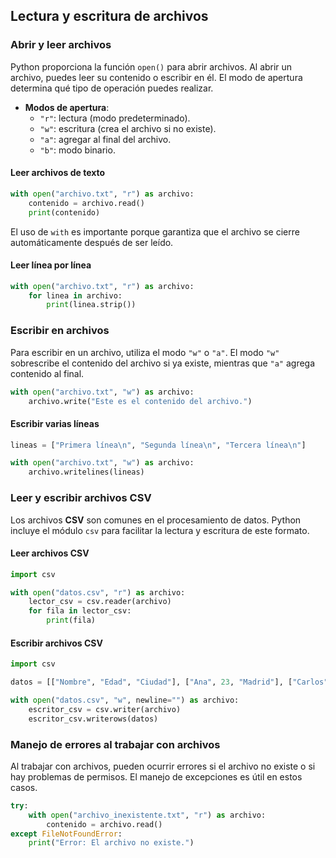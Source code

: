## Lectura y escritura de archivos

### Abrir y leer archivos

Python proporciona la función `open()` para abrir archivos. Al abrir un archivo, puedes leer su contenido o escribir en él. El modo de apertura determina qué tipo de operación puedes realizar.

- **Modos de apertura**:
  - `"r"`: lectura (modo predeterminado).
  - `"w"`: escritura (crea el archivo si no existe).
  - `"a"`: agregar al final del archivo.
  - `"b"`: modo binario.

#### Leer archivos de texto

```python
with open("archivo.txt", "r") as archivo:
    contenido = archivo.read()
    print(contenido)
```

El uso de `with` es importante porque garantiza que el archivo se cierre automáticamente después de ser leído.

#### Leer línea por línea

```python
with open("archivo.txt", "r") as archivo:
    for linea in archivo:
        print(linea.strip())
```

### Escribir en archivos

Para escribir en un archivo, utiliza el modo `"w"` o `"a"`. El modo `"w"` sobrescribe el contenido del archivo si ya existe, mientras que `"a"` agrega contenido al final.

```python
with open("archivo.txt", "w") as archivo:
    archivo.write("Este es el contenido del archivo.")
```

#### Escribir varias líneas

```python
lineas = ["Primera línea\n", "Segunda línea\n", "Tercera línea\n"]

with open("archivo.txt", "w") as archivo:
    archivo.writelines(lineas)
```

### Leer y escribir archivos CSV

Los archivos **CSV** son comunes en el procesamiento de datos. Python incluye el módulo `csv` para facilitar la lectura y escritura de este formato.

#### Leer archivos CSV

```python
import csv

with open("datos.csv", "r") as archivo:
    lector_csv = csv.reader(archivo)
    for fila in lector_csv:
        print(fila)
```

#### Escribir archivos CSV

```python
import csv

datos = [["Nombre", "Edad", "Ciudad"], ["Ana", 23, "Madrid"], ["Carlos", 30, "Barcelona"]]

with open("datos.csv", "w", newline="") as archivo:
    escritor_csv = csv.writer(archivo)
    escritor_csv.writerows(datos)
```

### Manejo de errores al trabajar con archivos

Al trabajar con archivos, pueden ocurrir errores si el archivo no existe o si hay problemas de permisos. El manejo de excepciones es útil en estos casos.

```python
try:
    with open("archivo_inexistente.txt", "r") as archivo:
        contenido = archivo.read()
except FileNotFoundError:
    print("Error: El archivo no existe.")
```